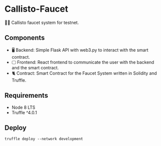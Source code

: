 # Callisto-Faucet

👩‍🚀 Callisto faucet system for testnet.

## Components

- 🖥  Backend: Simple Flask API with web3.py to interact with the smart contract.
- 🖵 Frontend: React frontend to communicate the user with the backend and the smart contract.
- 🐈 Contract: Smart Contract for the Faucet System written in Solidity and Truffle.

## Requirements

- Node 8 LTS
- Truffle ^4.0.1

## Deploy

`truffle deploy --network development`

